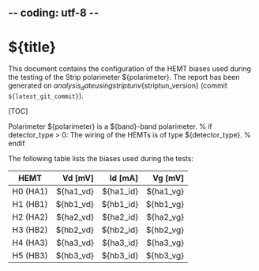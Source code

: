 ## -- coding: utf-8 --

<h1>${title}</h1>

This document contains the configuration of the HEMT biases used during the
testing of the Strip polarimeter ${polarimeter}. The report has been generated
on ${analysis_date} using striptun v${striptun_version} (commit
`${latest_git_commit}`).

[TOC]

Polarimeter ${polarimeter} is a ${band}-band polarimeter.
% if detector_type > 0:
The wiring of the HEMTs is of type ${detector_type}.
% endif

The following table lists the biases used during the tests:

HEMT     | Vd [mV]   | Id [mA]   | Vg [mV]   |
:-------:| ---------:| ---------:| ---------:|
H0 (HA1) | ${ha1_vd} | ${ha1_id} | ${ha1_vg} |
H1 (HB1) | ${hb1_vd} | ${hb1_id} | ${hb1_vg} |
H2 (HA2) | ${ha2_vd} | ${ha2_id} | ${ha2_vg} |
H3 (HB2) | ${hb2_vd} | ${hb2_id} | ${hb2_vg} |
H4 (HA3) | ${ha3_vd} | ${ha3_id} | ${ha3_vg} |
H5 (HB3) | ${hb3_vd} | ${hb3_id} | ${hb3_vg} |
